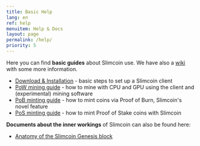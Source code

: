 ```yaml
---
title: Basic Help
lang: en
ref: help
menuitem: Help & Docs
layout: page
permalink: /help/
priority: 5
---
```


Here you can find **basic guides** about Slimcoin use. We have also a [wiki](https://github.com/slimcoin-project/Slimcoin/wiki) with some more information.

* [Download & Installation](/installation/) - basic steps to set up a Slimcoin client
* [PoW mining guide](/mining-guide/) - how to mine with CPU and GPU using the client and (experimental) mining software
* [PoB minting guide](/proof-of-burn-guide/) - how to mint coins via Proof of Burn, Slimcoin's novel feature 
* [PoS minting guide](/proof-of-stake-guide/) - how to mint Proof of Stake coins with Slimcoin

**Documents about the inner workings** of Slimcoin can also be found here:

* [Anatomy of the Slimcoin Genesis block](/anatomy-genesis-block/)
